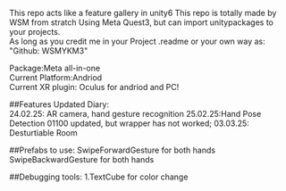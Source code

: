 This repo acts like a feature gallery in unity6 This repo is totally made by WSM from stratch Using Meta Quest3, but can import unitypackages to your projects.  
As long as you credit me in your Project .readme or your own way as: "Github: WSMYKM3"  

Package:Meta all-in-one  
Current Platform:Andriod  
Current XR plugin: Oculus for andriod and PC!  

##Features Updated Diary:  
24.02.25: AR camera, hand gesture recognition 25.02.25:Hand Pose Detection 01100 updated, but wrapper has not worked; 
03.03.25: Desturtiable Room

##Prefabs to use: SwipeForwardGesture for both hands SwipeBackwardGesture for both hands  

##Debugging tools: 1.TextCube for color change  
